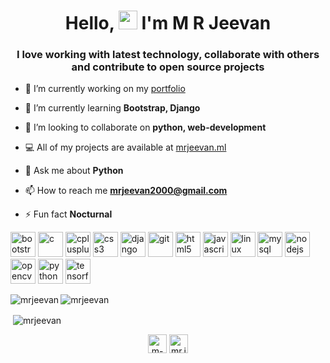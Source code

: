 <h1 align="center">Hello, <img src="https://raw.githubusercontent.com/MartinHeinz/MartinHeinz/master/wave.gif" width="30px"> I'm  M R Jeevan </h1>
<h3 align="center">I love working with latest technology, collaborate with others and contribute to open source projects</h3>


- 🔭 I’m currently working on my [portfolio](mrjeevan.ml)

- 🌱 I’m currently learning **Bootstrap, Django**

- 👯 I’m looking to collaborate on **python, web-development**

- 💻 All of my projects are available at [mrjeevan.ml](mrjeevan.ml)

- 💬 Ask me about **Python**

- 📫 How to reach me **mrjeevan2000@gmail.com**

- ⚡ Fun fact **Nocturnal**

<p align="left"><img src="https://devicons.github.io/devicon/devicon.git/icons/bootstrap/bootstrap-plain.svg" alt="bootstrap" width="40" height="40"/> <img src="https://devicons.github.io/devicon/devicon.git/icons/c/c-original.svg" alt="c" width="40" height="40"/> <img src="https://devicons.github.io/devicon/devicon.git/icons/cplusplus/cplusplus-original.svg" alt="cplusplus" width="40" height="40"/> <img src="https://devicons.github.io/devicon/devicon.git/icons/css3/css3-original-wordmark.svg" alt="css3" width="40" height="40"/> <img src="https://devicons.github.io/devicon/devicon.git/icons/django/django-original.svg" alt="django" width="40" height="40"/> <img src="https://www.vectorlogo.zone/logos/git-scm/git-scm-icon.svg" alt="git" width="40" height="40"/> <img src="https://devicons.github.io/devicon/devicon.git/icons/html5/html5-original-wordmark.svg" alt="html5" width="40" height="40"/> <img src="https://devicons.github.io/devicon/devicon.git/icons/javascript/javascript-original.svg" alt="javascript" width="40" height="40"/> <img src="https://devicons.github.io/devicon/devicon.git/icons/linux/linux-original.svg" alt="linux" width="40" height="40"/> <img src="https://devicons.github.io/devicon/devicon.git/icons/mysql/mysql-original-wordmark.svg" alt="mysql" width="40" height="40"/> <img src="https://devicons.github.io/devicon/devicon.git/icons/nodejs/nodejs-original-wordmark.svg" alt="nodejs" width="40" height="40"/> <img src="https://www.vectorlogo.zone/logos/opencv/opencv-icon.svg" alt="opencv" width="40" height="40"/> <img src="https://devicons.github.io/devicon/devicon.git/icons/python/python-original.svg" alt="python" width="40" height="40"/> <img src="https://www.vectorlogo.zone/logos/tensorflow/tensorflow-icon.svg" alt="tensorflow" width="40" height="40"/></p><p><img align="left" src="https://github-readme-stats.vercel.app/api/top-langs/?username=mrjeevan&layout=compact&hide=html" alt="mrjeevan" /></p>

<p align="left"> <img src="https://komarev.com/ghpvc/?username=mrjeevan&color=blueviolet" alt="mrjeevan" /> </p>
<p>&nbsp;<img align="center" src="https://github-readme-stats.vercel.app/api?username=mrjeevan&show_icons=true" alt="mrjeevan" /></p>

<p align="center">
<a href="https://linkedin.com/in/m-r-jeevan2000" target="blank"><img align="center" src="https://cdn.jsdelivr.net/npm/simple-icons@3.0.1/icons/linkedin.svg" alt="m-r-jeevan2000" height="30" width="30" /></a>
<a href="https://fb.com/mr.jeevan.g1" target="blank"><img align="center" src="https://cdn.jsdelivr.net/npm/simple-icons@3.0.1/icons/facebook.svg" alt="mr.jeevan.g1" height="30" width="30" /></a>
</p>
